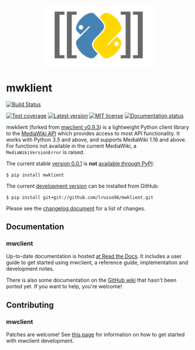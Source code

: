 <div align="center"><img src="docs/source/logo.svg" width="300"/></div>

# mwklient
[![Build Status](https://travis-ci.com/lrusso96/mwklient.svg?token=uoNxtXYBDHpqERGMiZA8&branch=master)](https://travis-ci.com/lrusso96/mwklient)

[![Test coverage][test-coverage-img]](https://coveralls.io/r/mwclient/mwclient)
[![Latest version][latest-version-img]](https://pypi.python.org/pypi/mwclient)
[![MIT license][mit-license-img]](http://opensource.org/licenses/MIT)
[![Documentation status][documentation-status-img]](http://mwclient.readthedocs.io/en/latest/)

[test-coverage-img]: https://img.shields.io/coveralls/mwclient/mwclient.svg
[latest-version-img]: https://img.shields.io/pypi/v/mwclient.svg
[mit-license-img]: https://img.shields.io/github/license/mwclient/mwclient.svg
[documentation-status-img]: https://readthedocs.org/projects/mwclient/badge/

mwklient (forked from [mwclient v0.9.3](https://github.com/mwclient/mwclient)) is a lightweight Python client library to the [MediaWiki API](https://mediawiki.org/wiki/API) which provides access to most API functionality.
It works with Python 3.5 and above, and supports MediaWiki 1.16 and above.
For functions not available in the current MediaWiki, a `MediaWikiVersionError` is raised.

The current stable
[version 0.0.1](https://github.com/lrusso96/mwklient/archive/v0.0.1.zip)
is **not** [available through PyPI](https://pypi.python.org/pypi/mwklient):

```
$ pip install mwklient
```

The current [development version](https://github.com/lrusso96/mwklient) can be installed from GitHub:

```
$ pip install git+git://github.com/lrusso96/mwklient.git
```

Please see the [changelog
document](https://github.com/lrusso96/mwklient/blob/master/CHANGELOG.md)
for a list of changes.

## Documentation
### mwclient
Up-to-date documentation is hosted [at Read the Docs](http://mwclient.readthedocs.io/en/latest/).
It includes a user guide to get started using mwclient, a reference guide,
implementation and development notes.

There is also some documentation on the [GitHub wiki](https://github.com/mwclient/mwclient/wiki)
that hasn't been ported yet.
If you want to help, you're welcome!

## Contributing
### mwclient
Patches are welcome! See [this page](https://mwclient.readthedocs.io/en/latest/development/)
for information on how to get started with mwclient development.
